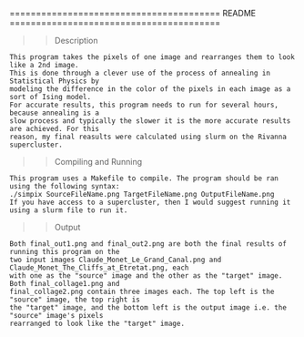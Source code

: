 ======================================== README ========================================

>> Description 

    This program takes the pixels of one image and rearranges them to look like a 2nd image.
    This is done through a clever use of the process of annealing in Statistical Physics by
    modeling the difference in the color of the pixels in each image as a sort of Ising model.
    For accurate results, this program needs to run for several hours, because annealing is a
    slow process and typically the slower it is the more accurate results are achieved. For this
    reason, my final reasults were calculated using slurm on the Rivanna supercluster.

>> Compiling and Running

    This program uses a Makefile to compile. The program should be ran using the following syntax:
    ./simpix SourceFileName.png TargetFileName.png OutputFileName.png
    If you have access to a supercluster, then I would suggest running it using a slurm file to run it.

>> Output

    Both final_out1.png and final_out2.png are both the final results of running this program on the
    two input images Claude_Monet_Le_Grand_Canal.png and Claude_Monet_The_Cliffs_at_Etretat.png, each
    with one as the "source" image and the other as the "target" image. Both final_collage1.png and
    final_collage2.png contain three images each. The top left is the "source" image, the top right is
    the "target" image, and the bottom left is the output image i.e. the "source" image's pixels 
    rearranged to look like the "target" image.